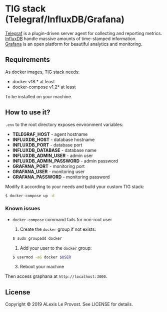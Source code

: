 # TIG stack (**T**elegraf/**I**nfluxDB/**G**rafana)
[Telegraf](https://www.influxdata.com/time-series-platform/telegraf/) is a plugin-driven server agent for collecting and reporting metrics.  
[InfluxDB](https://www.influxdata.com/time-series-platform/influxdb/) handle massive amounts of time-stamped information.  
[Grafana](https://grafana.com/) is an open platform for beautiful analytics and monitoring.  

## Requirements
As docker images, TIG stack needs:

* docker v18.* at least
* docker-compose v1.2* at least

To be installed on your machine.

## How to use it?
`.env` to the root directory exposes environment variables:

* **TELEGRAF_HOST** - agent hostname
* **INFLUXDB_HOST** - database hostname
* **INFLUXDB_PORT** - database port
* **INFLUXDB_DATABASE** - database name
* **INFLUXDB_ADMIN_USER** - admin user
* **INFLUXDB_ADMIN_PASSWORD** - admin password
* **GRAFANA_PORT** - monitoring port
* **GRAFANA_USER** - monitoring user
* **GRAFANA_PASSWORD** - monitoring password

Modify it according to your needs and build your custom TIG stack:

```bash
$ docker-compose up -d 
```

### Known issues
* `docker-compose` command fails for non-root user
    1. Create the `docker` group if not exists:

    ```bash
    $ sudo groupadd docker
    ``` 

    1. Add your user to the `docker` group:

    ```bash
    $ usermod -aG docker $USER
    ```

    3. Reboot your machine

Then access graphana at `http://localhost:3000`.

## License
Copyright © 2019 ALexis Le Provost. See LICENSE for details.
